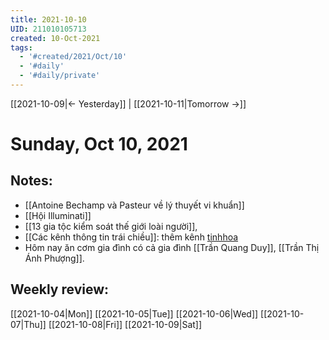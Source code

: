 ```yaml
---
title: 2021-10-10
UID: 211010105713
created: 10-Oct-2021
tags:
  - '#created/2021/Oct/10'
  - '#daily'
  - '#daily/private'
---
```

[[2021-10-09|<- Yesterday]] | [[2021-10-11|Tomorrow ->]]
# Sunday, Oct 10, 2021

## Notes:
- [[Antoine Bechamp và Pasteur về lý thuyết vi khuẩn]]
- [[Hội Illuminati]]
- [[13 gia tộc kiểm soát thế giới loài người]], 
- [[Các kênh thông tin trái chiều]]: thêm kênh [tinhhoa](https://tinhhoa.net/)
- Hôm nay ăn cơm gia đình có cả gia đình [[Trần Quang Duy]], [[Trần Thị Ánh Phượng]].

## Weekly review:
[[2021-10-04|Mon]]
[[2021-10-05|Tue]]
[[2021-10-06|Wed]]
[[2021-10-07|Thu]]
[[2021-10-08|Fri]]
[[2021-10-09|Sat]]
